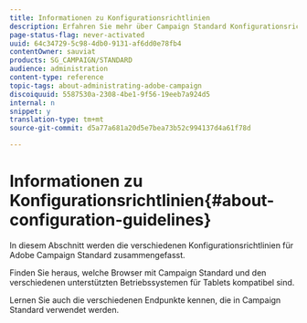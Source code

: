 ```yaml
---
title: Informationen zu Konfigurationsrichtlinien
description: Erfahren Sie mehr über Campaign Standard Konfigurationsrichtlinien.
page-status-flag: never-activated
uuid: 64c34729-5c98-4db0-9131-af6dd0e78fb4
contentOwner: sauviat
products: SG_CAMPAIGN/STANDARD
audience: administration
content-type: reference
topic-tags: about-administrating-adobe-campaign
discoiquuid: 5587530a-2308-4be1-9f56-19eeb7a924d5
internal: n
snippet: y
translation-type: tm+mt
source-git-commit: d5a77a681a20d5e7bea73b52c994137d4a61f78d

---
```



# Informationen zu Konfigurationsrichtlinien{#about-configuration-guidelines}

In diesem Abschnitt werden die verschiedenen Konfigurationsrichtlinien für Adobe Campaign Standard zusammengefasst.

Finden Sie heraus, welche Browser mit Campaign Standard und den verschiedenen unterstützten Betriebssystemen für Tablets kompatibel sind.

Lernen Sie auch die verschiedenen Endpunkte kennen, die in Campaign Standard verwendet werden.
